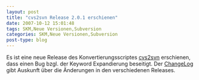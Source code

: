 ```yaml
---
layout: post
title: "cvs2svn Release 2.0.1 erschienen"
date: 2007-10-12 15:01:48
tags: SKM,Neue Versionen,Subversion
categories: SKM,Neue Versionen,Subversion
post-type: blog
---
```

Es ist eine neue Release des Konvertierungsscriptes <a href="http://cvs2svn.tigris.org"  title="http://cvs2svn.tigris.org">cvs2svn</a> erschienen, dass einen Bug bzgl. der Keyword Expandierung beseitigt. Der <a href="http://cvs2svn.tigris.org/source/browse/cvs2svn/tags/2.0.1/CHANGES?view=markup"  title="ChangeLog">ChangeLog</a> gibt Auskunft über die Änderungen in den verschiedenen Releases.
